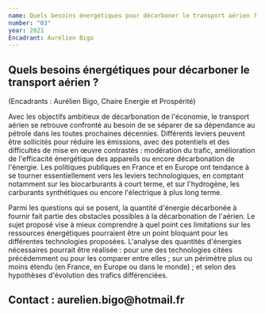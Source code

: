 ```yaml
---
name: Quels besoins énergétiques pour décarboner le transport aérien ?
number: "03"
year: 2021
Encadrant: Aurélien Bigo
---
```


## Quels besoins énergétiques pour décarboner le transport aérien ?

(Encadrants : Aurélien Bigo, Chaire Energie et Prospérité)

Avec les objectifs ambitieux de décarbonation de l\'économie, le
transport aérien se retrouve confronté au besoin de se séparer de sa
dépendance au pétrole dans les toutes prochaines décennies. Différents
leviers peuvent être sollicités pour réduire les émissions, avec des
potentiels et des difficultés de mise en œuvre contrastés : modération
du trafic, amélioration de l\'efficacité énergétique des appareils ou
encore décarbonation de l\'énergie. Les politiques publiques en France
et en Europe ont tendance à se tourner essentiellement vers les leviers
technologiques, en comptant notamment sur les biocarburants à court
terme, et sur l\'hydrogène, les carburants synthétiques ou encore
l\'électrique à plus long terme.

Parmi les questions qui se posent, la quantité d\'énergie décarbonée à
fournir fait partie des obstacles possibles à la décarbonation de
l\'aérien. Le sujet proposé vise à mieux comprendre à quel point ces
limitations sur les ressources énergétiques pourraient être un point
bloquant pour les différentes technologies proposées. L\'analyse des
quantités d\'énergies nécessaires pourrait être réalisée : pour une des
technologies citées précédemment ou pour les comparer entre elles ; sur
un périmètre plus ou moins étendu (en France, en Europe ou dans le
monde) ; et selon des hypothèses d\'évolution des trafics différenciées.

## Contact : aurelien.bigo\@hotmail.fr
